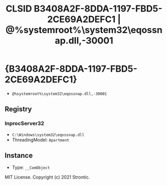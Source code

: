 ﻿---
title: "CLSID B3408A2F-8DDA-1197-FBD5-2CE69A2DEFC1 | @%systemroot%\\system32\\eqossnap.dll,-30001"
excerpt: What is COM-Object CLSID B3408A2F-8DDA-1197-FBD5-2CE69A2DEFC1?
---

# {B3408A2F-8DDA-1197-FBD5-2CE69A2DEFC1}

* `@%systemroot%\system32\eqossnap.dll,-30001`

## Registry


### InprocServer32

* `C:\Windows\system32\eqossnap.dll`
* ThreadingModel: `Apartment`

## Instance

* Type: `__ComObject`

MIT License. Copyright (c) 2021 Strontic.


